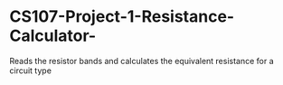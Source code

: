 # CS107-Project-1-Resistance-Calculator-
Reads the resistor bands and calculates the equivalent resistance for a circuit type
